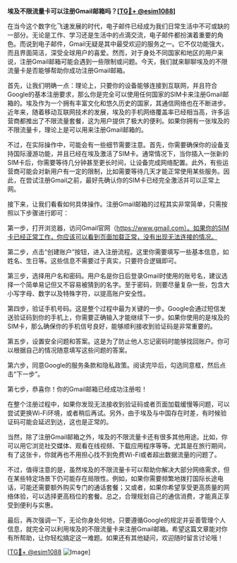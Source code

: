 **埃及不限流量卡可以注册Gmail邮箱吗？[[TG💪+ @esim1088](https://t.me/s/esim1088)]**

在当今这个数字化飞速发展的时代，电子邮件已经成为我们日常生活中不可或缺的一部分。无论是工作、学习还是生活中的点滴交流，电子邮件都扮演着重要的角色。而说到电子邮件，Gmail无疑是其中最受欢迎的服务之一。它不仅功能强大，而且界面简洁，深受全球用户的喜爱。然而，对于身处不同国家和地区的用户来说，注册Gmail邮箱可能会遇到一些限制或问题。今天，我们就来聊聊埃及的不限流量卡是否能够帮助你成功注册Gmail邮箱。

首先，让我们明确一点：理论上，只要你的设备能够连接到互联网，并且符合Google的基本注册要求，那么你是完全可以使用任何国家的SIM卡来注册Gmail邮箱的。埃及作为一个拥有丰富文化和悠久历史的国家，其通信网络也在不断进步。近年来，随着移动互联网技术的发展，埃及的手机网络覆盖率已经相当高，许多运营商都推出了不限流量套餐，这为用户提供了极大的便利。如果你拥有一张埃及的不限流量卡，理论上是可以用来注册Gmail邮箱的。

不过，在实际操作中，可能会有一些细节需要注意。首先，你需要确保你的设备支持国际漫游功能，并且已经在埃及激活了SIM卡。通常情况下，当你插入一张新的SIM卡后，你需要等待几分钟甚至更长时间，让设备完成网络配置。此外，有些运营商可能会对新用户有一定的限制，比如需要等待几天才能正常使用某些服务。因此，在尝试注册Gmail之前，最好先确认你的SIM卡已经完全激活并可以正常上网。

接下来，让我们看看如何具体操作。注册Gmail邮箱的过程其实非常简单，只需按照以下步骤进行即可：

第一步，打开浏览器，访问Gmail官网（https://www.gmail.com）。如果你的SIM卡已经正常工作，你应该可以看到页面加载正常，没有出现无法连接的情况。

第二步，点击“创建账户”按钮，进入注册流程。这里你需要填写一些基本信息，如姓名、生日等。这些信息不需要过于真实，只要符合逻辑即可。

第三步，选择用户名和密码。用户名是你日后登录Gmail时使用的账号名，建议选择一个简单易记但又不容易被猜到的名字。至于密码，则要尽量复杂一些，包含大小写字母、数字以及特殊字符，以提高账户安全性。

第四步，验证手机号码。这是整个过程中最为关键的一步。Google会通过短信发送验证码到你的手机上，你需要正确输入才能继续下一步。如果你使用的是埃及的SIM卡，那么确保你的手机信号良好，能够顺利接收到验证码是非常重要的。

第五步，设置安全问题和答案。这是为了防止他人忘记密码时能够找回账户。你可以根据自己的情况随意填写这些问题的答案。

第六步，同意Google的服务条款和隐私政策。阅读完毕后，勾选同意框，然后点击“下一步”。

第七步，恭喜你！你的Gmail邮箱已经成功注册啦！

在整个注册过程中，如果你发现无法接收到验证码或者页面加载缓慢等问题，可以尝试更换Wi-Fi环境，或者稍后再试。另外，由于埃及与中国存在时差，有时候验证码可能会延迟到达，这也是正常的。

当然，除了注册Gmail邮箱之外，埃及的不限流量卡还有很多其他用途。比如，你可以用它浏览社交媒体、观看在线视频、下载应用程序等等。尤其是在旅行期间，有了这张卡，你就再也不用担心找不到免费Wi-Fi或者超出数据流量的问题了。

不过，值得注意的是，虽然埃及的不限流量卡可以帮助你解决大部分网络需求，但在某些特定场景下仍可能存在局限性。例如，如果你需要频繁地拨打国际长途电话，可能还需要额外购买专门的通话套餐；又或者，如果你希望享受更高质量的网络体验，可以选择更高档位的套餐。总之，合理规划自己的通信消费，才能真正享受到便利与实惠。

最后，再次强调一下，无论你身处何地，只要遵循Google的规定并妥善管理个人信息，就完全可以利用埃及的不限流量卡来注册Gmail邮箱。希望这篇文章能对你有所帮助，让你轻松搞定这一难题。如果还有其他疑问，欢迎随时留言讨论哦！

[[TG💪+ @esim1088](https://t.me/s/esim1088) ![Image](https://i.postimg.cc/4NQfJmqS/Snipaste-2025-05-13-00-14-12.png)]